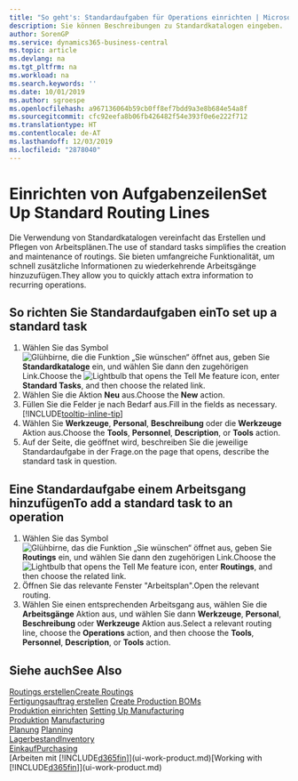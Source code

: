 ```yaml
---
title: "So geht's: Standardaufgaben für Operations einrichten | Microsoft Docs"
description: Sie können Beschreibungen zu Standardkatalogen eingeben.
author: SorenGP
ms.service: dynamics365-business-central
ms.topic: article
ms.devlang: na
ms.tgt_pltfrm: na
ms.workload: na
ms.search.keywords: ''
ms.date: 10/01/2019
ms.author: sgroespe
ms.openlocfilehash: a967136064b59cb0ff8ef7bdd9a3e8b684e54a8f
ms.sourcegitcommit: cfc92eefa8b06fb426482f54e393f0e6e222f712
ms.translationtype: HT
ms.contentlocale: de-AT
ms.lasthandoff: 12/03/2019
ms.locfileid: "2878040"
---
```

# <a name="set-up-standard-routing-lines"></a><span data-ttu-id="07f24-103">Einrichten von Aufgabenzeilen</span><span class="sxs-lookup"><span data-stu-id="07f24-103">Set Up Standard Routing Lines</span></span>
<span data-ttu-id="07f24-104">Die Verwendung von Standardkatalogen vereinfacht das Erstellen und Pflegen von Arbeitsplänen.</span><span class="sxs-lookup"><span data-stu-id="07f24-104">The use of standard tasks simplifies the creation and maintenance of routings.</span></span> <span data-ttu-id="07f24-105">Sie bieten umfangreiche Funktionalität, um schnell zusätzliche Informationen zu wiederkehrende Arbeitsgänge hinzuzufügen.</span><span class="sxs-lookup"><span data-stu-id="07f24-105">They allow you to quickly attach extra information to recurring operations.</span></span>

## <a name="to-set-up-a-standard-task"></a><span data-ttu-id="07f24-106">So richten Sie Standardaufgaben ein</span><span class="sxs-lookup"><span data-stu-id="07f24-106">To set up a standard task</span></span>
1. <span data-ttu-id="07f24-107">Wählen Sie das Symbol ![Glühbirne, die die Funktion „Sie wünschen“ öffnet](media/ui-search/search_small.png "Tell Me-Funktion") aus, geben Sie **Standardkataloge** ein, und wählen Sie dann den zugehörigen Link.</span><span class="sxs-lookup"><span data-stu-id="07f24-107">Choose the ![Lightbulb that opens the Tell Me feature](media/ui-search/search_small.png "Tell me what you want to do") icon, enter **Standard Tasks**, and then choose the related link.</span></span>
2. <span data-ttu-id="07f24-108">Wählen Sie die Aktion **Neu** aus.</span><span class="sxs-lookup"><span data-stu-id="07f24-108">Choose the **New** action.</span></span>
3. <span data-ttu-id="07f24-109">Füllen Sie die Felder je nach Bedarf aus.</span><span class="sxs-lookup"><span data-stu-id="07f24-109">Fill in the fields as necessary.</span></span> [!INCLUDE[tooltip-inline-tip](includes/tooltip-inline-tip_md.md)]
4. <span data-ttu-id="07f24-110">Wählen Sie **Werkzeuge**, **Personal**, **Beschreibung** oder die **Werkzeuge** Aktion aus.</span><span class="sxs-lookup"><span data-stu-id="07f24-110">Choose the **Tools**, **Personnel**, **Description**, or **Tools** action.</span></span>
5. <span data-ttu-id="07f24-111">Auf der Seite, die geöffnet wird, beschreiben Sie die jeweilige Standardaufgabe in der Frage.</span><span class="sxs-lookup"><span data-stu-id="07f24-111">on the page that opens, describe the standard task in question.</span></span>

## <a name="to-add-a-standard-task-to-an-operation"></a><span data-ttu-id="07f24-112">Eine Standardaufgabe einem Arbeitsgang hinzufügen</span><span class="sxs-lookup"><span data-stu-id="07f24-112">To add a standard task to an operation</span></span>
1. <span data-ttu-id="07f24-113">Wählen Sie das Symbol ![Glühbirne, das die Funktion „Sie wünschen“ öffnet](media/ui-search/search_small.png "Tell Me-Funktion") aus, geben Sie **Routings** ein, und wählen Sie dann den zugehörigen Link.</span><span class="sxs-lookup"><span data-stu-id="07f24-113">Choose the ![Lightbulb that opens the Tell Me feature](media/ui-search/search_small.png "Tell me what you want to do") icon, enter **Routings**, and then choose the related link.</span></span>
2. <span data-ttu-id="07f24-114">Öffnen Sie das relevante Fenster "Arbeitsplan".</span><span class="sxs-lookup"><span data-stu-id="07f24-114">Open the relevant routing.</span></span>
3. <span data-ttu-id="07f24-115">Wählen Sie einen entsprechenden Arbeitsgang aus, wählen Sie die **Arbeitsgänge** Aktion aus, und wählen Sie dann **Werkzeuge**, **Personal**, **Beschreibung** oder **Werkzeuge** Aktion aus.</span><span class="sxs-lookup"><span data-stu-id="07f24-115">Select a relevant routing line, choose the **Operations** action, and then choose the **Tools**, **Personnel**, **Description**, or **Tools** action.</span></span>

## <a name="see-also"></a><span data-ttu-id="07f24-116">Siehe auch</span><span class="sxs-lookup"><span data-stu-id="07f24-116">See Also</span></span>  
[<span data-ttu-id="07f24-117">Routings erstellen</span><span class="sxs-lookup"><span data-stu-id="07f24-117">Create Routings</span></span>](production-how-to-create-routings.md)  
<span data-ttu-id="07f24-118">[Fertigungsauftrag erstellen](production-how-to-create-production-boms.md)   </span><span class="sxs-lookup"><span data-stu-id="07f24-118">[Create Production BOMs](production-how-to-create-production-boms.md)   </span></span>  
<span data-ttu-id="07f24-119">[Produktion einrichten](production-configure-production-processes.md) </span><span class="sxs-lookup"><span data-stu-id="07f24-119">[Setting Up Manufacturing](production-configure-production-processes.md) </span></span>  
<span data-ttu-id="07f24-120">[Produktion](production-manage-manufacturing.md)  </span><span class="sxs-lookup"><span data-stu-id="07f24-120">[Manufacturing](production-manage-manufacturing.md)  </span></span>  
<span data-ttu-id="07f24-121">[Planung](production-planning.md) </span><span class="sxs-lookup"><span data-stu-id="07f24-121">[Planning](production-planning.md) </span></span>  
[<span data-ttu-id="07f24-122">Lagerbestand</span><span class="sxs-lookup"><span data-stu-id="07f24-122">Inventory</span></span>](inventory-manage-inventory.md)  
[<span data-ttu-id="07f24-123">Einkauf</span><span class="sxs-lookup"><span data-stu-id="07f24-123">Purchasing</span></span>](purchasing-manage-purchasing.md)  
<span data-ttu-id="07f24-124">[Arbeiten mit [!INCLUDE[d365fin](includes/d365fin_md.md)]](ui-work-product.md)</span><span class="sxs-lookup"><span data-stu-id="07f24-124">[Working with [!INCLUDE[d365fin](includes/d365fin_md.md)]](ui-work-product.md)</span></span>  
